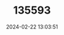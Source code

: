 ---
title: "135593"
category: "Thymallus arcticus"
draft: false
date: 2024-02-22 13:03:51
languages:
  English: ["Arctic Grayling"]
---